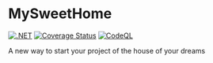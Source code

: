 # MySweetHome

[![.NET](https://github.com/juananon/MySweetHome/actions/workflows/dotnet.yml/badge.svg)](https://github.com/juananon/MySweetHome/actions/workflows/dotnet.yml)  [![Coverage Status](https://coveralls.io/repos/github/juananon/MySweetHome/badge.svg?branch=main)](https://coveralls.io/github/juananon/MySweetHome?branch=main)  [![CodeQL](https://github.com/juananon/MySweetHome/actions/workflows/codeql-analysis.yml/badge.svg)](https://github.com/juananon/MySweetHome/actions/workflows/codeql-analysis.yml)

A new way to start your project of the house of your dreams
